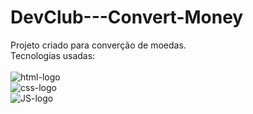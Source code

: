 # DevClub---Convert-Money
Projeto criado para converção de moedas.
<br>
Tecnologias usadas:
<br>
<br>
<img src="https://img.shields.io/badge/HTML5-E34F26?style=for-the-badge&logo=html5&logoColor=white" alt="html-logo"/></a>
<br>
<img src="https://img.shields.io/badge/CSS3-1572B6?style=for-the-badge&logo=css3&logoColor=white" alt="css-logo"/></a>
<br>
<img src="https://img.shields.io/badge/JavaScript-F7DF1E?style=for-the-badge&logo=javascript&logoColor=black" alt="JS-logo"/></a>
